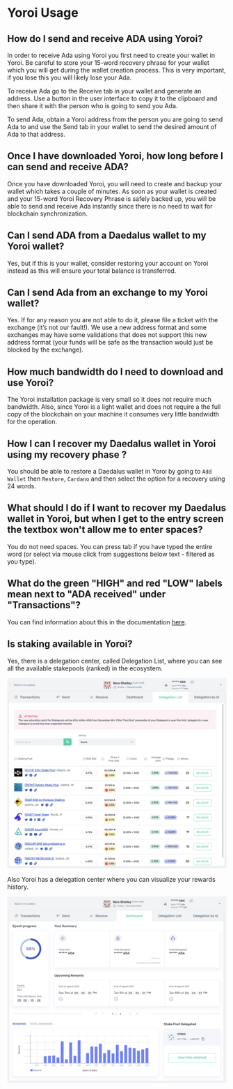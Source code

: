# Yoroi Usage

## How do I send and receive ADA using Yoroi?	

In order to receive Ada using Yoroi you first need to create your wallet in Yoroi. Be careful to store your 15-word recovery phrase for your wallet which you will get during the wallet creation process. This is very important, if you lose this you will likely lose your Ada.		

To receive Ada go to the Receive tab in your wallet and generate an address. Use a button in the user interface to copy it to the clipboard and then share it with the person who is going to send you Ada.		

To send Ada, obtain a Yoroi address from the person you are going to send Ada to and use the Send tab in your wallet to send the desired amount of Ada to that address.

## Once I have downloaded Yoroi, how long before I can send and receive ADA?

Once you have downloaded Yoroi, you will need to create and backup your wallet which takes a couple of minutes. As soon as your wallet is created and your 15-word Yoroi Recovery Phrase is safely backed up, you will be able to send and receive Ada instantly since there is no need to wait for blockchain synchronization.

## Can I send ADA from a Daedalus wallet to my Yoroi wallet?
Yes, but if this is your wallet, consider restoring your account on Yoroi instead as this will ensure your total balance is transferred.

## Can I send Ada from an exchange to my Yoroi wallet?
Yes. If for any reason you are not able to do it, please file a ticket with the exchange (it’s not our fault!). We use a new address format and some exchanges may have some validations that does not support this new address format (your funds will be safe as the transaction would just be blocked by the exchange).

## How much bandwidth do I need to download and use Yoroi?
The Yoroi installation package is very small so it does not require much bandwidth. Also, since Yoroi is a light wallet and does not require a the full copy of the blockchain on your machine it consumes very little bandwidth for the operation.

## How I can I recover my Daedalus wallet in Yoroi using my recovery phase ?

You should be able to restore a Daedalus wallet in Yoroi by going to `Add Wallet` then `Restore`, `Cardano` and then select the option for a recovery using 24 words.

## What should I do if I want to recover my Daedalus wallet in Yoroi, but when I get to the entry screen the textbox won't allow me to enter spaces?

You do not need spaces. You can press tab if you have typed the entire word (or select via mouse click from suggestions below text - filtered as you type).

## What do the green "HIGH" and red "LOW" labels mean next to "ADA received" under "Transactions"?
You can find information about this in the documentation [here](https://cardanodocs.com/cardano/transaction-assurance/).

## Is staking available in Yoroi?

Yes, there is a delegation center, called Delegation List, where you can see all the available stakepools \(ranked\) in the ecosystem.	

![Delegation List in Yoroi: Cardano pools list ranked by score. Two clicks delegation.](.gitbook/assets/screen-shot-2020-12-24-at-2.29.35-pm.png)

Also Yoroi has a delegation center where you can visualize your rewards history.		

![Delegation Center in Yoroi: Visualize your historical rewards and current delegation state.](.gitbook/assets/screen-shot-2020-12-24-at-2.29.22-pm.png)		


